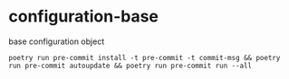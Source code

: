 # configuration-base
base configuration object

```
poetry run pre-commit install -t pre-commit -t commit-msg && poetry run pre-commit autoupdate && poetry run pre-commit run --all
```
